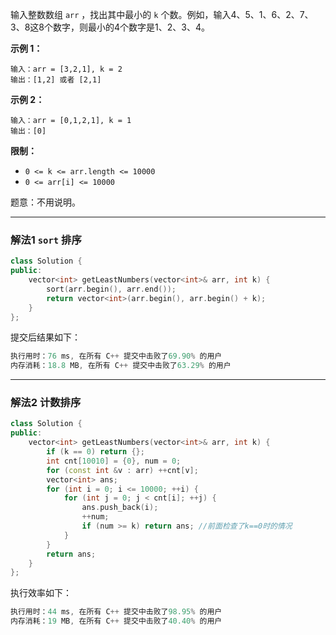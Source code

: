 

输入整数数组 `arr` ，找出其中最小的 `k` 个数。例如，输入4、5、1、6、2、7、3、8这8个数字，则最小的4个数字是1、2、3、4。

 

**示例 1：**

```clike
输入：arr = [3,2,1], k = 2
输出：[1,2] 或者 [2,1]
```

**示例 2：**

```clike
输入：arr = [0,1,2,1], k = 1
输出：[0]
```
**限制：**   
- `0 <= k <= arr.length <= 10000`
 - `0 <= arr[i] <= 10000`



题意：不用说明。

---
### 解法1 `sort` 排序
```cpp
class Solution {
public:
    vector<int> getLeastNumbers(vector<int>& arr, int k) {
        sort(arr.begin(), arr.end());
        return vector<int>(arr.begin(), arr.begin() + k);
    }
};
```
提交后结果如下：
```cpp
执行用时：76 ms, 在所有 C++ 提交中击败了69.90% 的用户
内存消耗：18.8 MB, 在所有 C++ 提交中击败了63.29% 的用户
```
---
### 解法2 计数排序
```cpp
class Solution {
public:
    vector<int> getLeastNumbers(vector<int>& arr, int k) {
        if (k == 0) return {};
        int cnt[10010] = {0}, num = 0;
        for (const int &v : arr) ++cnt[v]; 
        vector<int> ans;
        for (int i = 0; i <= 10000; ++i) { 
            for (int j = 0; j < cnt[i]; ++j) {
                ans.push_back(i);
                ++num;
                if (num >= k) return ans; //前面检查了k==0时的情况
            } 
        }
        return ans;
    }
};
```
执行效率如下：
```cpp
执行用时：44 ms, 在所有 C++ 提交中击败了98.95% 的用户
内存消耗：19 MB, 在所有 C++ 提交中击败了40.40% 的用户
```

